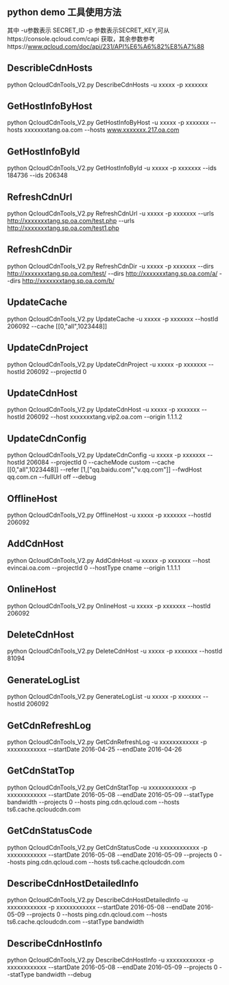 ﻿## python demo 工具使用方法
其中 -u参数表示 SECRET_ID -p 参数表示SECRET_KEY,可从https://console.qcloud.com/capi 获取，其余参数参考https://www.qcloud.com/doc/api/231/API%E6%A6%82%E8%A7%88

## DescribleCdnHosts
python QcloudCdnTools_V2.py DescribeCdnHosts -u xxxxx -p xxxxxxx

## GetHostInfoByHost
python QcloudCdnTools_V2.py GetHostInfoByHost -u xxxxx -p xxxxxxx --hosts xxxxxxxtang.oa.com --hosts www.xxxxxxx.217.oa.com 

## GetHostInfoById 
python QcloudCdnTools_V2.py GetHostInfoById -u xxxxx -p xxxxxxx --ids 184736 --ids 206348

## RefreshCdnUrl
python QcloudCdnTools_V2.py RefreshCdnUrl -u xxxxx -p xxxxxxx --urls http://xxxxxxxtang.sp.oa.com/test.php --urls http://xxxxxxxtang.sp.oa.com/test1.php 
 
## RefreshCdnDir
python QcloudCdnTools_V2.py RefreshCdnDir -u xxxxx -p xxxxxxx --dirs http://xxxxxxxtang.sp.oa.com/test/ --dirs http://xxxxxxxtang.sp.oa.com/a/ --dirs http://xxxxxxxtang.sp.oa.com/b/ 

## UpdateCache 
python QcloudCdnTools_V2.py UpdateCache -u xxxxx -p xxxxxxx  --hostId 206092 --cache [[0,\"all\",1023448]]

## UpdateCdnProject
python QcloudCdnTools_V2.py UpdateCdnProject -u xxxxx -p xxxxxxx  --hostId 206092 --projectId 0

## UpdateCdnHost
python QcloudCdnTools_V2.py UpdateCdnHost -u xxxxx -p xxxxxxx  --hostId 206092 --host xxxxxxxtang.vip2.oa.com --origin 1.1.1.2

## UpdateCdnConfig
python QcloudCdnTools_V2.py UpdateCdnConfig -u xxxxx -p xxxxxxx  --hostId 206084 --projectId 0 --cacheMode custom --cache  [[0,\"all\",1023448]] --refer [1,[\"qq.baidu.com\",\"v.qq.com\"]] --fwdHost qq.com.cn --fullUrl off --debug

## OfflineHost
python QcloudCdnTools_V2.py OfflineHost -u xxxxx -p xxxxxxx  --hostId 206092

## AddCdnHost
python QcloudCdnTools_V2.py AddCdnHost -u xxxxx -p xxxxxxx  --host evincai.oa.com --projectId 0 --hostType cname --origin 1.1.1.1

## OnlineHost
python QcloudCdnTools_V2.py OnlineHost -u xxxxx -p xxxxxxx  --hostId 206092


## DeleteCdnHost
python QcloudCdnTools_V2.py DeleteCdnHost -u xxxxx -p xxxxxxx  --hostId 81094

## GenerateLogList
python QcloudCdnTools_V2.py GenerateLogList -u xxxxx -p xxxxxxx  --hostId 206092

## GetCdnRefreshLog
python QcloudCdnTools_V2.py GetCdnRefreshLog -u xxxxxxxxxxxx -p xxxxxxxxxxxx  --startDate 2016-04-25 --endDate 2016-04-26

## GetCdnStatTop
python QcloudCdnTools_V2.py GetCdnStatTop -u xxxxxxxxxxxx -p xxxxxxxxxxxx  --startDate 2016-05-08 --endDate 2016-05-09 --statType bandwidth --projects 0 --hosts ping.cdn.qcloud.com --hosts ts6.cache.qcloudcdn.com

## GetCdnStatusCode
python QcloudCdnTools_V2.py GetCdnStatusCode -u xxxxxxxxxxxx -p xxxxxxxxxxxx  --startDate 2016-05-08 --endDate 2016-05-09 --projects 0 --hosts ping.cdn.qcloud.com --hosts ts6.cache.qcloudcdn.com

## DescribeCdnHostDetailedInfo
python QcloudCdnTools_V2.py DescribeCdnHostDetailedInfo -u xxxxxxxxxxxx -p xxxxxxxxxxxx  --startDate 2016-05-08 --endDate 2016-05-09 --projects 0 --hosts ping.cdn.qcloud.com --hosts ts6.cache.qcloudcdn.com  --statType bandwidth

## DescribeCdnHostInfo
python QcloudCdnTools_V2.py DescribeCdnHostInfo -u xxxxxxxxxxxx -p xxxxxxxxxxxx  --startDate 2016-05-08 --endDate 2016-05-09  --projects 0  --statType bandwidth  --debug
